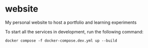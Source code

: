 # website

My personal website to host a portfolio and learning experiments

To start all the services in development, run the following command:

`docker compose -f docker-compose.dev.yml up --build`
